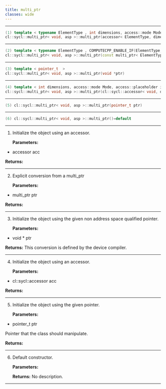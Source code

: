 ```yaml
---
title: multi_ptr
classes: wide
---
```



---

```cpp
(1) template < typename ElementType , int dimensions, access::mode Mode, access::placeholder isPlaceholder, COMPUTECPP_ENABLE_IF( ElementType,(detail::address_space_trait< ElementType, asp >::hasTarget))  >
cl::sycl::multi_ptr< void, asp >::multi_ptr(accessor< ElementType, dimensions, Mode, detail::address_space_trait< ElementType, asp >::target, isPlaceholder > acc)
```

---

```cpp
(2) template < typename ElementType , COMPUTECPP_ENABLE_IF(ElementType,(!std::is_same< ElementType, void >::value))  >
cl::sycl::multi_ptr< void, asp >::multi_ptr(const multi_ptr< ElementType, asp > &ptr)
```

---

```cpp
(3) template < pointer_t  >
cl::sycl::multi_ptr< void, asp >::multi_ptr(void *ptr)
```

---

```cpp
(4) template < int dimensions, access::mode Mode, access::placeholder isPlaceholder, COMPUTECPP_ENABLE_IF( void,(detail::address_space_trait< void, asp >::hasTarget))  >
cl::sycl::multi_ptr< void, asp >::multi_ptr(cl::sycl::accessor< void, dimensions, Mode, detail::address_space_trait< void, asp >::target, isPlaceholder > acc)
```

---

```cpp
(5) cl::sycl::multi_ptr< void, asp >::multi_ptr(pointer_t ptr)
```

---

```cpp
(6) cl::sycl::multi_ptr< void, asp >::multi_ptr()=default
```

---

1. Initialize the object using an accessor. 

   **Parameters:**

  * accessor acc

   

   **Returns:** 

---

2. Explicit conversion from a multi_ptr<ElementType> 

   **Parameters:**

  * multi_ptr ptr

   

   **Returns:** 

---

3. Initialize the object using the given non address space qualified pointer. 

   **Parameters:**

  * void * ptr

   

   **Returns:** This conversion is defined by the device compiler.

---

4. Initialize the object using an accessor. 

   **Parameters:**

  * cl::sycl::accessor acc

   

   **Returns:** 

---

5. Initialize the object using the given pointer. 

   **Parameters:**

  * pointer_t ptr

   Pointer that the class should manipulate. 

   **Returns:** 

---

6. Default constructor. 

   **Parameters:**

   **Returns:** No description.

---

